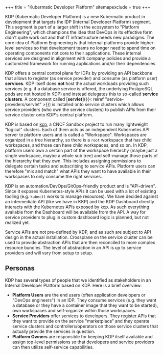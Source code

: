 +++
title = "Kubermatic Developer Platform"
sitemapexclude = true
+++

KDP (Kubermatic Developer Platform) is a new Kubermatic product in development that targets the IDP
(Internal Developer Platform) segment. This segment is part of a larger shift in the ecosystem to
"Platform Engineering", which champions the idea that DevOps in its effective form didn't quite work
out and that IT infrastructure needs new paradigms. The core idea of Platform Engineering is that
internal platforms provide higher-level services so that development teams no longer need to spend
time on operating components not core to their applications. These internal services are designed in
alignment with company policies and provide a customized framework for running applications and/or
their dependencies.

KDP offers a central control plane for IDPs by providing an API backbone that allows to register (as
service provider) and consume (as platform user) **services**. KDP itself does **not** host the
actual workloads providing such services (e.g. if a database service is offered, the underlying
PostgreSQL pods are not hosted in KDP) and instead delegates this to so-called **service clusters**.
A component called [**servlet**]({{< relref "service-providers/servlet" >}}) is installed onto service
clusters which allows service providers (who own the service clusters) to publish APIs from their
service cluster onto KDP's central platform.

KDP is based on [kcp](https://kcp.io), a CNCF Sandbox project to run many lightweight "logical"
clusters. Each of them acts as an independent Kubernetes API server to platform users and is called
a "Workspace". Workspaces are organized in a tree hierarchy, so there is a `root` workspace that has
child workspaces, and those can have child workspaces, and so on. In KDP, platform users own a certain
part of the workspace hierarchy (maybe just a single workspace, maybe a whole sub tree) and
self-manage those parts of the hierarchy that they own. This includes assigning permissions to
delegate certain tasks and subscribing to service APIs. Platform users can therefore "mix and match"
what APIs they want to have available in their workspaces to only consume the right services.

KDP is an automation/DevOps/GitOps-friendly product and is "API-driven". Since it exposes
Kubernetes-style APIs it can be used with a lot of existing tooling (e.g. `kubectl` works to manage
resources). We have decided against an intermediate API (like we have in KKP) and the KDP Dashboard
directly interacts with the Kubernetes APIs exposed by kcp. As such everything available from the
Dashboard will be available from the API. A way for service providers to plug in custom dashboard
logic is planned, but not realized yet.

Service APIs are not pre-defined by KDP, and as such are subject to API design in the actual
installation. Crossplane on the service cluster can be used to provide abstraction APIs that are then
reconciled to more complex resource bundles. The level of abstraction in an API is up to service
providers and will vary from setup to setup.

## Personas

KDP has several types of people that we identified as stakeholders in an Internal Developer Platform
based on KDP. Here is a brief overview:

- **Platform Users** are the end users (often application developers or "DevOps engineers") in an
  IDP. They consume services (e.g. they want a database or they have a container image that they want
  to be started), own workspaces and self-organize within those workspaces.
- **Service Providers** offer services to developers. They register APIs that they want to provide on
  the service "marketplace" and they operate service clusters and controllers/operators on those
  service clusters that actually provide the services in question.
- **Platform Owners** are responsible for keeping KDP itself available and assign top-level
  permissions so that developers and service providers can then utilize self-service capabilities.
